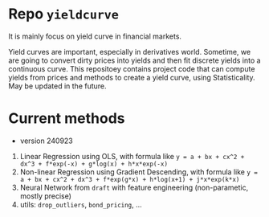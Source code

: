 # Repo `yieldcurve`
It is mainly focus on yield curve in financial markets.

Yield curves are important, especially in derivatives world. Sometime, we are going to convert dirty prices into yields and then fit discrete yields into a continuous curve. This repositoey contains project code that can compute yields from prices and methods to create a yield curve, using Statisticality. May be updated in the future.

# Current methods
* version 240923
1) Linear Regression using OLS, with formula like `y = a + bx + cx^2 + dx^3 + f*exp(-x) + g*log(x) + h*x*exp(-x)`
2) Non-linear Regression using Gradient Descending, with formula like `y = a + bx + cx^2 + dx^3 + f*exp(g*x) + h*log(x+1) + j*x*exp(k*x)`
3) Neural Network from `draft` with feature engineering (non-parametic, mostly precise)
4) utils: `drop_outliers`, `bond_pricing`, ...
